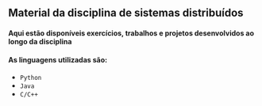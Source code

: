 ## Material da disciplina de sistemas distribuídos

#### Aqui estão disponíveis exercícios, trabalhos e projetos desenvolvidos ao longo da disciplina

#### As linguagens utilizadas são:
- `Python`
- `Java`
- `C/C++`